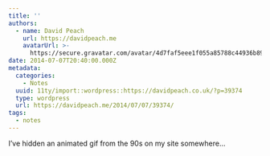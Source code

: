 ```yaml
---
title: ''
authors:
  - name: David Peach
    url: https://davidpeach.me
    avatarUrl: >-
      https://secure.gravatar.com/avatar/4d7faf5eee1f055a85788c44936b8995eaab6dfb004e7854ec747ccb272e91ee?s=96&d=mm&r=g
date: 2014-07-07T20:40:00.000Z
metadata:
  categories:
    - Notes
  uuid: 11ty/import::wordpress::https://davidpeach.co.uk/?p=39374
  type: wordpress
  url: https://davidpeach.me/2014/07/07/39374/
tags:
  - notes
---
```

I’ve hidden an animated gif from the 90s on my site somewhere…